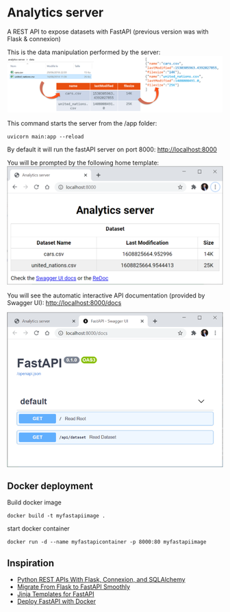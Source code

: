 # Analytics server

A REST API to expose datasets with FastAPI
(previous version was with Flask & connexion)

This is the data manipulation performed by the server:
![analytics-server.png](analytics-server.png)

This command starts the server from the /app folder:
```
uvicorn main:app --reload
```

By default it will run the fastAPI server on port 8000:
[http://localhost:8000](http://localhost:8000)

You will be prompted by the following home template:
![home-template.png](home-template.png)

You will see the automatic interactive API documentation (provided by Swagger UI):
[http://localhost:8000/docs](http://localhost:8000/docs)

![swaggerUI.png](swaggerUI.png)

## Docker deployment

Build docker image

```
docker build -t myfastapiimage .
```

start docker container

```
docker run -d --name myfastapicontainer -p 8000:80 myfastapiimage
```

## Inspiration
* [Python REST APIs With Flask, Connexion, and SQLAlchemy](https://realpython.com/flask-connexion-rest-api/#demonstration-single-page-application)
* [Migrate From Flask to FastAPI Smoothly](https://medium.com/better-programming/migrate-from-flask-to-fastapi-smoothly-cc4c6c255397)
* [Jinja Templates for FastAPI](https://fastapi.tiangolo.com/advanced/templates/)
* [Deploy FastAPI with Docker](https://fastapi.tiangolo.com/deployment/docker/)